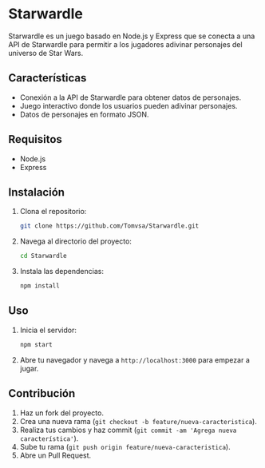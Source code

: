 # Starwardle

Starwardle es un juego basado en Node.js y Express que se conecta a una API de Starwardle para permitir a los jugadores adivinar personajes del universo de Star Wars.

## Características

- Conexión a la API de Starwardle para obtener datos de personajes.
- Juego interactivo donde los usuarios pueden adivinar personajes.
- Datos de personajes en formato JSON.

## Requisitos

- Node.js
- Express

## Instalación

1. Clona el repositorio:
    ```bash
    git clone https://github.com/Tomvsa/Starwardle.git
    ```

2. Navega al directorio del proyecto:
    ```bash
    cd Starwardle
    ```

3. Instala las dependencias:
    ```bash
    npm install
    ```

## Uso

1. Inicia el servidor:
    ```bash
    npm start
    ```

2. Abre tu navegador y navega a `http://localhost:3000` para empezar a jugar.

## Contribución

1. Haz un fork del proyecto.
2. Crea una nueva rama (`git checkout -b feature/nueva-caracteristica`).
3. Realiza tus cambios y haz commit (`git commit -am 'Agrega nueva característica'`).
4. Sube tu rama (`git push origin feature/nueva-caracteristica`).
5. Abre un Pull Request.
